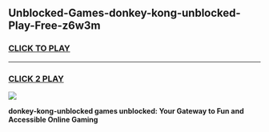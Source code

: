 
## Unblocked-Games-donkey-kong-unblocked-Play-Free-z6w3m
<h3>
<a href="https://premium76.site?title=donkey-kong-unblocked&ref=19M">CLICK TO PLAY</a></h3>
<hr>

<h3>
<a href="https://premium76.site?title=donkey-kong-unblocked&ref=19M">CLICK 2 PLAY</a>
  
</h3>

<a href="https://premium76.site?title=donkey-kong-unblocked&ref=19M"><img src="https://clearcache.store/games.png"></a>


**donkey-kong-unblocked games unblocked: Your Gateway to Fun and Accessible Online Gaming**
